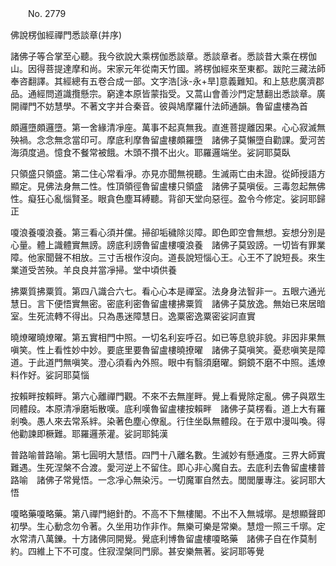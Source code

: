 ﻿　　No. 2779

佛說楞伽經禪門悉談章(并序)

諸佛子等合掌至心聽。我今欲說大乘楞伽悉談章。悉談章者。悉談昔大乘在楞伽山。因得菩提達摩和尚。宋家元年從南天竹國。將楞伽經來至東都。跋陀三藏法師奉咨翻譯。其經總有五卷合成一部。文字浩[泳-永+旱]意義難知。和上慈悲廣濟郡品。通經問道識攬懸宗。窮達本原皆蒙指受。又蒿山會善沙門定慧翻出悉談章。廣開禪門不妨慧學。不著文字并合秦音。彼與鳩摩羅什法師通韻。魯留盧樓為首

頗邏墮頗邏墮。第一舍緣清凈座。萬事不起真無我。直進菩提離因果。心心寂滅無殃禍。念念無念當印可。摩底利摩魯留盧樓頗羅墮　諸佛子莫懶墮自勸課。愛河苦海須度過。憶食不餐常被餓。木頭不攢不出火。耶羅邏端坐。娑訶耶莫臥

只領盛只領盛。第二住心常看凈。亦見亦聞無視聽。生滅兩亡由未證。從師授語方顯定。見佛法身無二性。性頂領徑魯留盧樓只領盛　諸佛子莫嗔佞。三毒忽起無佛性。癡狂心亂惱賢圣。眼貪色塵耳縛聽。背卻天堂向惡徑。盈令今修定。娑訶耶歸正

嗄浪養嗄浪養。第三看心須并儻。掃卻垢穢除災障。即色即空會無想。妄想分別是心量。體上識體實無謗。謗底利謗魯留盧樓嗄浪養　諸佛子莫毀謗。一切皆有罪業障。他家聞聲不相放。三寸舌根作沒向。道長說短惱心王。心王不了說短長。來生業道受苦殃。羊良良并當凈掃。堂中頃供養

拂粟質拂粟質。第四八識合六七。看心心本是禪室。法身身法智非一。五眼六通光慧日。言下便悟實無密。密底利密魯留盧樓拂粟質　諸佛子莫放逸。無始已來居暗室。生死流轉不得出。只為愚迷障慧日。逸粟密逸粟密娑訶直實

曉燎曜曉燎曜。第五實相門中照。一切名利妄呼召。如已等息貌非貌。非因非果無嗔笑。性上看性妙中妙。要底里要魯留盧樓曉撩曜　諸佛子莫嗔笑。憂悲嗔笑是障道。于此道門無嗔笑。澄心須看內外照。眼中有翳須磨曜。銅鏡不磨不中照。遙燎料作好。娑訶耶莫惱

按賴畔按賴畔。第六心離禪門觀。不來不去無崖畔。覺上看覺除定亂。佛子與眾生同體段。本原清凈磨垢散嘆。底利嘆魯留盧樓按賴畔　諸佛子莫楞看。道上大有羅剎喚。愚人來去常系絆。染著色塵心僚亂。行住坐臥無體段。在于眾中漫叫喚。得他勸諫即橛難。耶羅邏荼灌。娑訶耶鈍漢

普路喻普路喻。第七圓明大慧悟。四門十八離名數。生滅妙有懸通度。三界大師實難遇。生死涅槃不合渡。愛河逆上不留住。即心非心魔自去。去底利去魯留盧樓普路喻　諸佛子常覺悟。一念凈心無染污。一切魔軍自然去。閭閭屢專注。娑訶耶大悟

嗄略藥嗄略藥。第八禪門絕針酌。不高不下無樓閣。不出不入無城墎。是想顯聲即初學。生心動念勿令著。久坐用功作非作。無樂可樂是常樂。慧燈一照三千墎。定水常清八萬鑠。十方諸佛同開覺。覺底利博魯留盧樓嗄略藥　諸佛子自在作莫制約。四維上下不可度。住寂涅槃同門廓。甚安樂無著。娑訶耶等覺
